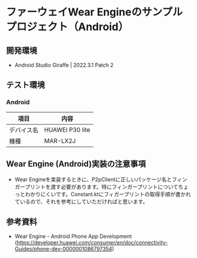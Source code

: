 # ファーウェイWear Engineのサンプルプロジェクト（Android）
## 開発環境
* Android Studio Giraffe | 2022.3.1 Patch 2
## テスト環境
### Android
| 項目 | 内容 |
| --- | --- |
| デバイス名 | HUAWEI P30 lite |
| 機種 | MAR-LX2J |
## Wear Engine (Android)実装の注意事項
* Wear Engineを実装するときに、P2pClientに正しいパッケージ名とフィンガープリントを渡す必要があります。特にフィンガープリントについてちょっとわかりにくいです。Constant.ktにフィガープリントの取得手順が書かれているので、それを参考にしていただければと思います。
## 参考資料
* Wear Engine - Android Phone App Development (https://developer.huawei.com/consumer/en/doc/connectivity-Guides/phone-dev-0000001086797354)